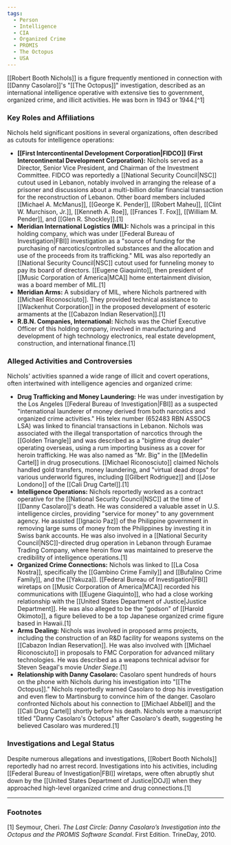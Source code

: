 ```yaml
---
tags:
  - Person
  - Intelligence
  - CIA
  - Organized Crime
  - PROMIS
  - The Octopus
  - USA
---
```


[[Robert Booth Nichols]] is a figure frequently mentioned in connection with [[Danny Casolaro]]'s "[[The Octopus]]" investigation, described as an international intelligence operative with extensive ties to government, organized crime, and illicit activities. He was born in 1943 or 1944.[^1]

### Key Roles and Affiliations

Nichols held significant positions in several organizations, often described as cutouts for intelligence operations:

*   **[[First Intercontinental Development Corporation|FIDCO]] (First Intercontinental Development Corporation):** Nichols served as a Director, Senior Vice President, and Chairman of the Investment Committee. FIDCO was reportedly a [[National Security Council|NSC]] cutout used in Lebanon, notably involved in arranging the release of a prisoner and discussions about a multi-billion dollar financial transaction for the reconstruction of Lebanon. Other board members included [[Michael A. McManus]], [[George K. Pender]], [[Robert Maheu]], [[Clint W. Murchison, Jr.]], [[Kenneth A. Roe]], [[Frances T. Fox]], [[William M. Pender]], and [[Glen R. Shockley]].[1]
*   **Meridian International Logistics (MIL):** Nichols was a principal in this holding company, which was under [[Federal Bureau of Investigation|FBI]] investigation as a "source of funding for the purchasing of narcotics/controlled substances and the allocation and use of the proceeds from its trafficking." MIL was also reportedly an [[National Security Council|NSC]] cutout used for funneling money to pay its board of directors. [[Eugene Giaquinto]], then president of [[Music Corporation of America|MCA]] home entertainment division, was a board member of MIL.[1]
*   **Meridian Arms:** A subsidiary of MIL, where Nichols partnered with [[Michael Riconosciuto]]. They provided technical assistance to [[Wackenhut Corporation]] in the proposed development of esoteric armaments at the [[Cabazon Indian Reservation]].[1]
*   **R.B.N. Companies, International:** Nichols was the Chief Executive Officer of this holding company, involved in manufacturing and development of high technology electronics, real estate development, construction, and international finance.[1]

### Alleged Activities and Controversies

Nichols' activities spanned a wide range of illicit and covert operations, often intertwined with intelligence agencies and organized crime:

*   **Drug Trafficking and Money Laundering:** He was under investigation by the Los Angeles [[Federal Bureau of Investigation|FBI]] as a suspected "international launderer of money derived from both narcotics and organized crime activities." His telex number (652483 RBN ASSOCS LSA) was linked to financial transactions in Lebanon. Nichols was associated with the illegal transportation of narcotics through the [[Golden Triangle]] and was described as a "bigtime drug dealer" operating overseas, using a rum importing business as a cover for heroin trafficking. He was also named as "Mr. Big" in the [[Medellin Cartel]] in drug prosecutions. [[Michael Riconosciuto]] claimed Nichols handled gold transfers, money laundering, and "virtual dead drops" for various underworld figures, including [[Gilbert Rodriguez]] and [[Jose Londono]] of the [[Cali Drug Cartel]].[1]
*   **Intelligence Operations:** Nichols reportedly worked as a contract operative for the [[National Security Council|NSC]] at the time of [[Danny Casolaro]]'s death. He was considered a valuable asset in U.S. intelligence circles, providing "service for money" to any government agency. He assisted [[Ignacio Paz]] of the Philippine government in removing large sums of money from the Philippines by investing it in Swiss bank accounts. He was also involved in a [[National Security Council|NSC]]-directed drug operation in Lebanon through Euramae Trading Company, where heroin flow was maintained to preserve the credibility of intelligence operations.[1]
*   **Organized Crime Connections:** Nichols was linked to [[La Cosa Nostra]], specifically the [[Gambino Crime Family]] and [[Bufalino Crime Family]], and the [[Yakuza]]. [[Federal Bureau of Investigation|FBI]] wiretaps on [[Music Corporation of America|MCA]] recorded his communications with [[Eugene Giaquinto]], who had a close working relationship with the [[United States Department of Justice|Justice Department]]. He was also alleged to be the "godson" of [[Harold Okimoto]], a figure believed to be a top Japanese organized crime figure based in Hawaii.[1]
*   **Arms Dealing:** Nichols was involved in proposed arms projects, including the construction of an R&D facility for weapons systems on the [[Cabazon Indian Reservation]]. He was also involved with [[Michael Riconosciuto]] in proposals to FMC Corporation for advanced military technologies. He was described as a weapons technical advisor for Steven Seagal's movie *Under Siege*.[1]
*   **Relationship with Danny Casolaro:** Casolaro spent hundreds of hours on the phone with Nichols during his investigation into "[[The Octopus]]." Nichols reportedly warned Casolaro to drop his investigation and even flew to Martinsburg to convince him of the danger. Casolaro confronted Nichols about his connection to [[Michael Abbell]] and the [[Cali Drug Cartel]] shortly before his death. Nichols wrote a manuscript titled "Danny Casolaro's Octopus" after Casolaro's death, suggesting he believed Casolaro was murdered.[1]

### Investigations and Legal Status

Despite numerous allegations and investigations, [[Robert Booth Nichols]] reportedly had no arrest record. Investigations into his activities, including [[Federal Bureau of Investigation|FBI]] wiretaps, were often abruptly shut down by the [[United States Department of Justice|DOJ]] when they approached high-level organized crime and drug connections.[1]

---
### Footnotes
[1] Seymour, Cheri. *The Last Circle: Danny Casolaro’s Investigation into the Octopus and the PROMIS Software Scandal*. First Edition. TrineDay, 2010.